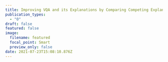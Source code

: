 ```yaml
---
title: Improving VQA and its Explanations by Comparing Competing Explanations
publication_types:
  - "0"
draft: false
featured: false
image:
  filename: featured
  focal_point: Smart
  preview_only: false
date: 2021-07-23T15:08:10.876Z
---
```

